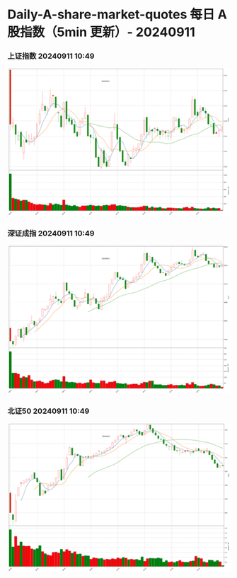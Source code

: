
# Daily-A-share-market-quotes 每日 A 股指数（5min 更新）- 20240911

### 上证指数 20240911 10:49
![](./fig/2024/9/20240911-sh000001.png)

### 深证成指 20240911 10:49
![](./fig/2024/9/20240911-sz399001.png)

### 北证50 20240911 10:49
![](./fig/2024/9/20240911-bj899050.png)

